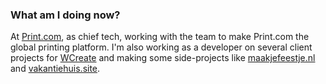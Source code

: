 ### What am I doing now?
At [Print.com](https://print.com), as chief tech, working with the team to make Print.com the global printing platform. I'm also working as a developer on several
client projects for [WCreate](https://wcreate.nl) and making some side-projects like [maakjefeestje.nl](https://maakjefeestje.nl) and [vakantiehuis.site](https://vakantiehuis.site).